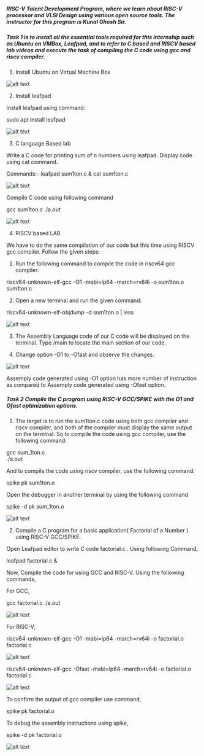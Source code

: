 ##### RISC-V Talent Development Program, where we learn about RISC-V processor and VLSI Design using various open source tools. The instructor for this program is Kunal Ghosh Sir.

##### Task 1 is to install all the essential tools required for this internship such as Ubuntu on VMBox, Leafpad, and to refer to C based and RISCV based lab videos and execute the task of compiling the C code using gcc and riscv compiler.

1. Install Ubuntu on Virtual Machine Box

![alt text](<virtualbox installation.png>)

2. Install leafpad 

Install leafpad using command:

sudo apt install leafpad

![alt text](<leafpad installed.png>)

3. C language Based lab

Write a C code for printing sum of n numbers using leafpad. Display code using cat command.

Commands:-
leafpad sum1ton.c &
cat sum1ton.c

![alt text](<c code sum1ton.png>) 

Compile C code using following command

gcc sum1ton.c
./a.out

![alt text](<c code compilation.png>)

4. RISCV based LAB

We have to do the same compilation of our code but this time using RISCV gcc compiler. Follow the given steps:

1. Run the following command to compile the code in riscv64 gcc compiler:

riscv64-unknown-elf-gcc -O1 -mabi=lp64 -march=rv64i -o sum1ton.o sum1ton.c

2. Open a new terminal and run the given command:

riscv64-unknown-elf-objdump -d sum1ton.o | less

![alt text](<O1 riscv  code.png>)

3. The Assembly Language code of our C code will be displayed on the terminal. Type /main to locate the main section of our code.

4. Change option -O1 to -Ofast and observe the changes.

![alt text](<Ofast riscv code.png>)

Assemply code generated using -O1 option has more number of instruction as compared to Assemply code generated using -Ofast option.

##### Task 2 Compile the C program using RISC-V GCC/SPIKE with the O1 and Ofast optimization options.

1. The target is to run the sum1ton.c code using both gcc compiler and riscv compiler, and both of the compiler must display the same output on the terminal. So to compile the code using gcc compiler, use the following command:

gcc sum_1ton.c  
./a.out

And to compile the code using riscv compiler, use the following command:

spike pk sum1ton.o

Open the debugger in another terminal by using the following command

spike -d pk sum_1ton.o

![alt text](<Spike debug sum1ton.png>)

2. Compile a C program for a basic application( Factorial of a Number ) using RISC-V GCC/SPIKE.

Open Leafpad editor to write C code factorial.c . Using following Command,

leafpad factorial.c &

Now, Compile the code for using GCC and RISC-V. Using the following commands,

For GCC,

gcc factorial.c 
./a.out

![alt text](<factorial c code and compilation using gcc, riscv-gcc, spike-1.png>)

For RISC-V,

riscv64-unknown-elf-gcc -O1 -mabi=lp64 -march=rv64i -o factorial.o factorial.c

![alt text](<O1 assembly code for factorial c code.png>)

riscv64-unknown-elf-gcc -Ofast -mabi=lp64 -march=rv64i -o factorial.o factorial.c

![alt text](<Ofast assemble code for factorial c code.png>)

To confirm the output of gcc compiler use command,

spike pk factorial.o

To debug the assembly instructions using spike,

spike -d pk factorial.o 

![alt text](<factorial c code and compilation using gcc, riscv-gcc, spike.png>)